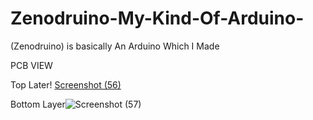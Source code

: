 # Zenodruino-My-Kind-Of-Arduino-
(Zenodruino) is basically An Arduino Which I Made 

PCB VIEW 

Top Later!    [Screenshot (56)](https://user-images.githubusercontent.com/25906435/117760698-bab66280-b243-11eb-8604-1655255a34c4.png)

Bottom Layer![Screenshot (57)](https://user-images.githubusercontent.com/25906435/117760713-c6098e00-b243-11eb-86e6-c106a86a8782.png)

